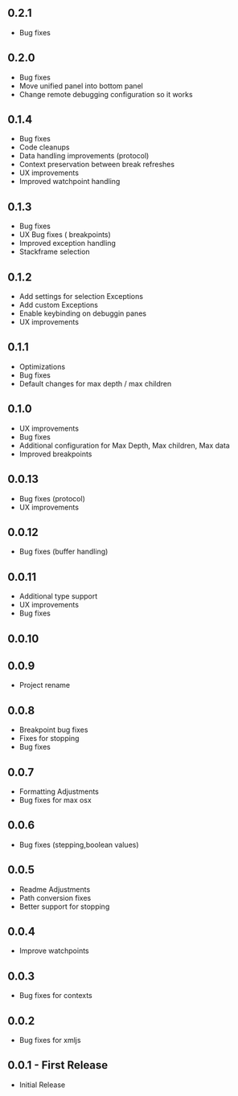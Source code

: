 ## 0.2.1
* Bug fixes

## 0.2.0
* Bug fixes
* Move unified panel into bottom panel
* Change remote debugging configuration so it works

## 0.1.4
* Bug fixes
* Code cleanups
* Data handling improvements (protocol)
* Context preservation between break refreshes
* UX improvements
* Improved watchpoint handling

## 0.1.3
* Bug fixes
* UX Bug fixes ( breakpoints)
* Improved exception handling
* Stackframe selection

## 0.1.2
* Add settings for selection Exceptions
* Add custom Exceptions
* Enable keybinding on debuggin panes
* UX improvements

## 0.1.1
* Optimizations
* Bug fixes
* Default changes for max depth / max children

## 0.1.0
* UX improvements
* Bug fixes
* Additional configuration for Max Depth, Max children, Max data
* Improved breakpoints

## 0.0.13
* Bug fixes (protocol)
* UX improvements

## 0.0.12
* Bug fixes (buffer handling)

## 0.0.11
* Additional type support
* UX improvements
* Bug fixes

## 0.0.10
## 0.0.9
* Project rename

## 0.0.8
* Breakpoint bug fixes
* Fixes for stopping
* Bug fixes

## 0.0.7
* Formatting Adjustments
* Bug fixes for max osx

## 0.0.6
* Bug fixes (stepping,boolean values)

## 0.0.5
* Readme Adjustments
* Path conversion fixes
* Better support for stopping

## 0.0.4
* Improve watchpoints

## 0.0.3
* Bug fixes for contexts

## 0.0.2
* Bug fixes for xmljs

## 0.0.1 - First Release
* Initial Release
